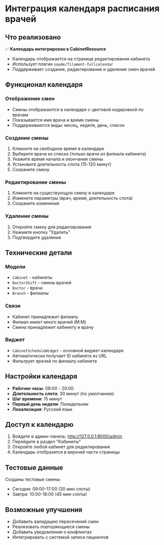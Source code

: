# Интеграция календаря расписания врачей

## Что реализовано

✅ **Календарь интегрирован в CabinetResource**
- Календарь отображается на странице редактирования кабинета
- Использует плагин `saade/filament-fullcalendar`
- Поддерживает создание, редактирование и удаление смен врачей

## Функционал календаря

### Отображение смен
- Смены отображаются в календаре с цветовой кодировкой по врачам
- Показывается имя врача и время смены
- Поддерживаются виды: месяц, неделя, день, список

### Создание смены
1. Кликните на свободное время в календаре
2. Выберите врача из списка (только врачи из филиала кабинета)
3. Укажите время начала и окончания смены
4. Установите длительность слота (15-120 минут)
5. Сохраните смену

### Редактирование смены
1. Кликните на существующую смену в календаре
2. Измените параметры (врач, время, длительность слота)
3. Сохраните изменения

### Удаление смены
1. Откройте смену для редактирования
2. Нажмите кнопку "Удалить"
3. Подтвердите удаление

## Технические детали

### Модели
- `Cabinet` - кабинеты
- `DoctorShift` - смены врачей
- `Doctor` - врачи
- `Branch` - филиалы

### Связи
- Кабинет принадлежит филиалу
- Филиал имеет много врачей (M:M)
- Смена принадлежит кабинету и врачу

### Виджет
- `CabinetScheduleWidget` - основной виджет календаря
- Автоматически получает ID кабинета из URL
- Фильтрует врачей по филиалу кабинета

## Настройки календаря

- **Рабочие часы**: 08:00 - 20:00
- **Длительность слота**: 30 минут (по умолчанию)
- **Шаг времени**: 15 минут
- **Первый день недели**: Понедельник
- **Локализация**: Русский язык

## Доступ к календарю

1. Войдите в админ-панель: http://127.0.0.1:8000/admin
2. Перейдите в раздел "Кабинеты"
3. Откройте любой кабинет для редактирования
4. Календарь отобразится в верхней части страницы

## Тестовые данные

Созданы тестовые смены:
- Сегодня: 09:00-17:00 (30 мин слоты)
- Завтра: 10:00-18:00 (45 мин слоты)

## Возможные улучшения

- Добавить валидацию пересечений смен
- Реализовать повторяющиеся смены
- Добавить уведомления о конфликтах
- Интегрировать с системой записи пациентов
